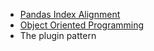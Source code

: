 * [Pandas Index Alignment](pandas-index-alignment/readme.md)
* [Object Oriented Programming](oop_musings/oop.md)
* The plugin pattern
